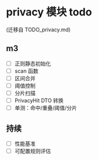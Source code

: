 # privacy 模块 todo
(迁移自 TODO_privacy.md)

## m3
- [ ] 正则静态初始化
- [ ] scan 函数
- [ ] 区间合并
- [ ] 阈值控制
- [ ] 分片扫描
- [ ] PrivacyHit DTO 转换
- [ ] 单测：命中/重叠/阈值/分片

## 持续
- [ ] 性能基准
- [ ] 可配置规则评估

